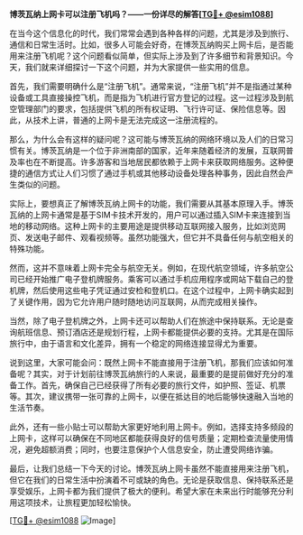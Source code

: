 **博茨瓦纳上网卡可以注册飞机吗？——一份详尽的解答[[TG💪+ @esim1088](https://t.me/s/esim1088)]**

在当今这个信息化的时代，我们常常会遇到各种各样的问题，尤其是涉及到旅行、通信和日常生活时。比如，很多人可能会好奇，在博茨瓦纳购买上网卡后，是否能用来注册飞机呢？这个问题看似简单，但实际上涉及到了许多细节和背景知识。今天，我们就来详细探讨一下这个问题，并为大家提供一些实用的信息。

首先，我们需要明确什么是“注册飞机”。通常来说，“注册飞机”并不是指通过某种设备或工具直接操控飞机，而是指为飞机进行官方登记的过程。这一过程涉及到航空管理部门的要求，包括提供飞机的所有权证明、飞行许可证、保险信息等。因此，从技术上讲，普通的上网卡是无法完成这一注册流程的。

那么，为什么会有这样的疑问呢？这可能与博茨瓦纳的网络环境以及人们的日常习惯有关。博茨瓦纳是一个位于非洲南部的国家，近年来随着经济的发展，互联网普及率也在不断提高。许多游客和当地居民都依赖于上网卡来获取网络服务。这种便捷的通信方式让人们习惯了通过手机或其他移动设备处理各种事务，因此自然会产生类似的问题。

实际上，要想真正了解博茨瓦纳上网卡的功能，我们需要从其基本原理入手。博茨瓦纳的上网卡通常是基于SIM卡技术开发的，用户可以通过插入SIM卡来连接到当地的移动网络。这种上网卡的主要用途是提供移动互联网接入服务，比如浏览网页、发送电子邮件、观看视频等。虽然功能强大，但它并不具备任何与航空相关的特殊功能。

然而，这并不意味着上网卡完全与航空无关。例如，在现代航空领域，许多航空公司已经开始推广电子登机牌服务。乘客可以通过手机应用程序或网站下载自己的登机牌，然后使用这些电子凭证通过安检和登机口。在这个过程中，上网卡确实起到了关键作用，因为它允许用户随时随地访问互联网，从而完成相关操作。

当然，除了电子登机牌之外，上网卡还可以帮助人们在旅途中保持联系。无论是查询航班信息、预订酒店还是规划行程，上网卡都能提供必要的支持。尤其是在国际旅行中，由于语言和文化差异，拥有一个稳定的网络连接显得尤为重要。

说到这里，大家可能会问：既然上网卡不能直接用于注册飞机，那我们应该如何准备呢？其实，对于计划前往博茨瓦纳旅行的人来说，最重要的是提前做好充分的准备工作。首先，确保自己已经获得了所有必要的旅行文件，如护照、签证、机票等。其次，建议携带一张可靠的上网卡，以便在抵达目的地后能够快速融入当地的生活节奏。

此外，还有一些小贴士可以帮助大家更好地利用上网卡。例如，选择支持多频段的上网卡，这样可以确保在不同地区都能获得良好的信号质量；定期检查流量使用情况，避免超额消费；同时，也要注意保护个人信息安全，防止遭受网络诈骗。

最后，让我们总结一下今天的讨论。博茨瓦纳上网卡虽然不能直接用来注册飞机，但它在我们的日常生活中扮演着不可或缺的角色。无论是获取信息、保持联系还是享受娱乐，上网卡都为我们提供了极大的便利。希望大家在未来出行时能够充分利用这项技术，让旅程更加轻松愉快。

[[TG💪+ @esim1088](https://t.me/s/esim1088) ![Image](https://i.postimg.cc/4NQfJmqS/Snipaste-2025-05-13-00-14-12.png)]